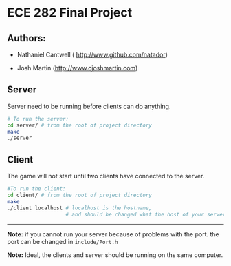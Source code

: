 # ECE 282 Final Project

## Authors:
* Nathaniel Cantwell ( http://www.github.com/natador)

* Josh Martin (http://www.cjoshmartin.com)



## Server

Server need to be running before clients can do anything.

```bash 
# To run the server:
cd server/ # from the root of project directory
make 
./server
```

## Client 

The game will not start until two clients have connected to the server.

```bash
#To run the client:
cd client/ # from the root of project directory
make
./client localhost # localhost is the hostname, 
                   # and should be changed what the host of your server is.
```

---
**Note:** if you cannot run your server because of problems with the port. the port can be changed in `include/Port.h`

**Note:** Ideal, the clients and server should be running on ths same computer.  
